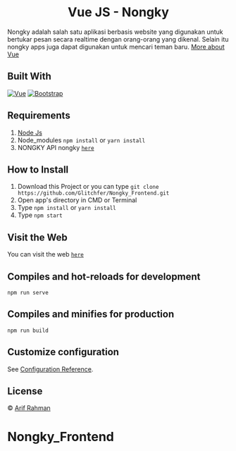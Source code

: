 <h1 align='center'>Vue JS - Nongky</h1>

Nongky adalah salah satu aplikasi berbasis website yang digunakan untuk bertukar pesan secara realtime dengan orang-orang yang dikenal. Selain itu nongky apps juga dapat digunakan untuk mencari teman baru. [More about Vue](https://vuejs.org/)

## Built With

[![Vue](https://img.shields.io/badge/Vue-v2.6.11-green)](https://github.com/vuejs/vue)
[![Bootstrap](https://img.shields.io/badge/Bootstrap-v4.5.x-blue)](https://github.com/bootstrap-vue/bootstrap-vue)

## Requirements

1. <a href="https://nodejs.org/en/download/">Node Js</a>
2. Node_modules `npm install` or `yarn install`
3. NONGKY API nongky [`here`](https://github.com/Glitchfer/Nongky_Backend)

## How to Install

1. Download this Project or you can type `git clone https://github.com/Glitchfer/Nongky_Frontend.git`
2. Open app's directory in CMD or Terminal
3. Type `npm install` or `yarn install`
4. Type `npm start`

## Visit the Web

You can visit the web [`here`](https://nongky.netlify.app/)

## Compiles and hot-reloads for development

```
npm run serve
```

## Compiles and minifies for production

```
npm run build
```

## Customize configuration

See [Configuration Reference](https://cli.vuejs.org/config/).

## License

© [Arif Rahman](https://github.com/Glitchfer)

# Nongky_Frontend
